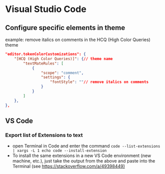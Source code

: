 # Visual Studio Code

## Configure specific elements in theme

example: remove italics on comments in the HCQ (High Color Queries) theme

```json
"editor.tokenColorCustomizations": {
    "[HCQ (High Color Queries)]": {// theme name
        "textMateRules": [
            {
                "scope": "comment",
                "settings": {
                    "fontStyle": ""// remove italics on comments
                }
            }
        ]
    },
},
```

## VS Code

### Export list of Extensions to text

- open Terminal in Code and enter the command `code --list-extensions | xargs -L 1 echo code --install-extension`
- To install the same extensions in a new VS Code environment (new machine, etc.), just take the output from the above and paste into the Terminal (see <https://stackoverflow.com/a/49398449)>
